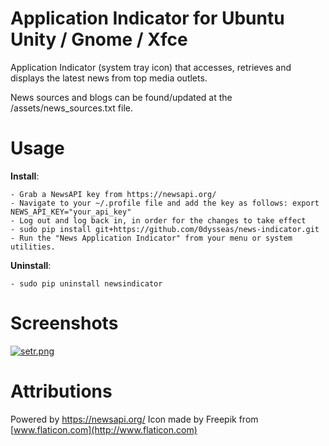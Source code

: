 # Application Indicator for Ubuntu Unity / Gnome / Xfce

Application Indicator (system tray icon) that accesses, retrieves and displays the latest news from top media outlets.

News sources and blogs can be found/updated at the /assets/news_sources.txt file.

# Usage

**Install**:

    - Grab a NewsAPI key from https://newsapi.org/
    - Navigate to your ~/.profile file and add the key as follows: export NEWS_API_KEY="your_api_key"
    - Log out and log back in, in order for the changes to take effect
    - sudo pip install git+https://github.com/0dysseas/news-indicator.git
    - Run the "News Application Indicator" from your menu or system utilities.

**Uninstall**:

    - sudo pip uninstall newsindicator

# Screenshots
[![setr.png](https://s13.postimg.org/ix70n1kif/setr.png)](https://postimg.org/image/a266civpv/)

# Attributions

Powered by https://newsapi.org/
Icon made by Freepik from [www.flaticon.com](http://www.flaticon.com)

